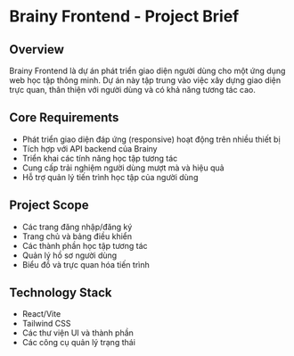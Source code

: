 # Brainy Frontend - Project Brief

## Overview

Brainy Frontend là dự án phát triển giao diện người dùng cho một ứng dụng web học tập thông minh. Dự án này tập trung vào việc xây dựng giao diện trực quan, thân thiện với người dùng và có khả năng tương tác cao.

## Core Requirements

- Phát triển giao diện đáp ứng (responsive) hoạt động trên nhiều thiết bị
- Tích hợp với API backend của Brainy
- Triển khai các tính năng học tập tương tác
- Cung cấp trải nghiệm người dùng mượt mà và hiệu quả
- Hỗ trợ quản lý tiến trình học tập của người dùng

## Project Scope

- Các trang đăng nhập/đăng ký
- Trang chủ và bảng điều khiển
- Các thành phần học tập tương tác
- Quản lý hồ sơ người dùng
- Biểu đồ và trực quan hóa tiến trình

## Technology Stack

- React/Vite
- Tailwind CSS
- Các thư viện UI và thành phần
- Các công cụ quản lý trạng thái
